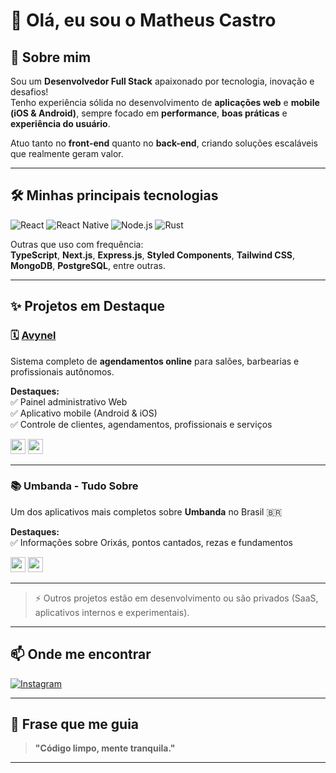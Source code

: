# 👋 Olá, eu sou o **Matheus Castro**

## 🚀 Sobre mim

Sou um **Desenvolvedor Full Stack** apaixonado por tecnologia, inovação e desafios!  
Tenho experiência sólida no desenvolvimento de **aplicações web** e **mobile (iOS & Android)**, sempre focado em **performance**, **boas práticas** e **experiência do usuário**.

Atuo tanto no **front-end** quanto no **back-end**, criando soluções escaláveis que realmente geram valor.

---

## 🛠️ Minhas principais tecnologias

![React](https://img.shields.io/badge/-React-20232A?style=flat&logo=react)
![React Native](https://img.shields.io/badge/-React%20Native-20232A?style=flat&logo=react)
![Node.js](https://img.shields.io/badge/-Node.js-339933?style=flat&logo=node.js&logoColor=fff)
![Rust](https://img.shields.io/badge/-Rust-000000?style=flat&logo=rust)

Outras que uso com frequência:  
**TypeScript**, **Next.js**, **Express.js**, **Styled Components**, **Tailwind CSS**, **MongoDB**, **PostgreSQL**, entre outras.

---

## ✨ Projetos em Destaque

### 🗓️ [**Avynel**](https://avynel.com)  
Sistema completo de **agendamentos online** para salões, barbearias e profissionais autônomos.  

**Destaques:**  
✅ Painel administrativo Web  
✅ Aplicativo mobile (Android & iOS)  
✅ Controle de clientes, agendamentos, profissionais e serviços

[<img src="https://img.shields.io/badge/App%20Store-Baixar-blue?logo=apple" height="24"/>](https://apps.apple.com/br/app/avynel-agendamentos/id6746140390)
[<img src="https://img.shields.io/badge/Google%20Play-Baixar-green?logo=google-play" height="24"/>](https://play.google.com/store/apps/details?id=com.stumps.avynel&hl=pt_BR)

---

### 📚 **Umbanda - Tudo Sobre**  
Um dos aplicativos mais completos sobre **Umbanda** no Brasil 🇧🇷  

**Destaques:**  
✅ Informações sobre Orixás, pontos cantados, rezas e fundamentos  

[<img src="https://img.shields.io/badge/App%20Store-Baixar-blue?logo=apple" height="24"/>](https://apps.apple.com/br/app/umbanda-tudo-sobre/id6737142510)
[<img src="https://img.shields.io/badge/Google%20Play-Baixar-green?logo=google-play" height="24"/>](https://play.google.com/store/apps/details?id=com.syncsoul.umbanda&hl=pt_BR)

---

> ⚡ Outros projetos estão em desenvolvimento ou são privados (SaaS, aplicativos internos e experimentais).

---

## 📫 Onde me encontrar

[![Instagram](https://img.shields.io/badge/-@theuszastro-E4405F?style=flat&logo=instagram&logoColor=fff)](https://instagram.com/theuszastro)

---

## 🧠 Frase que me guia

> **"Código limpo, mente tranquila."**

---
